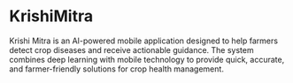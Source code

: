 # KrishiMitra
Krishi Mitra is an AI-powered mobile application designed to help farmers detect crop diseases and receive actionable guidance. The system combines deep learning with mobile technology to provide quick, accurate, and farmer-friendly solutions for crop health management.
